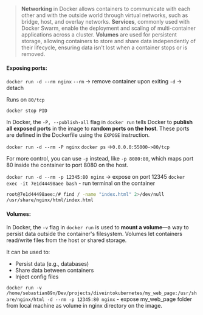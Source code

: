 >**Networking** in Docker allows containers to communicate with each other and with the outside world through virtual networks, such as bridge, host, and overlay networks. **Services**, commonly used with Docker Swarm, enable the deployment and scaling of multi-container applications across a cluster. **Volumes** are used for persistent storage, allowing containers to store and share data independently of their lifecycle, ensuring data isn’t lost when a container stops or is removed.

#### Exposing ports:
`docker run -d --rm nginx`
`--rm` -> remove container upon exiting
`-d` -> detach

Runs on `80/tcp`

`docker stop PID`

In Docker, the `-P, --publish-all` flag in `docker run` tells Docker to **publish all exposed ports** in the image to **random ports on the host**. These ports are defined in the Dockerfile using the `EXPOSE` instruction.

`docker run -d --rm -P nginx`
`docker ps` ->`0.0.0.0:55000->80/tcp`

For more control, you can use `-p` instead, like `-p 8080:80`, which maps port 80 inside the container to port 8080 on the host.

`docker run -d --rm -p 12345:80 nginx` -> expose on port 12345
`docker exec -it 7e1d44498aee bash` - run terminal on the container

```bash
root@7e1d44498aee:/# find / -name "index.html" 2>/dev/null 
/usr/share/nginx/html/index.html
```

#### Volumes:
In Docker, the `-v` flag in `docker run` is used to **mount a volume**—a way to persist data outside the container's filesystem. Volumes let containers read/write files from the host or shared storage.

It can be used to:
- Persist data (e.g., databases)
- Share data between containers
- Inject config files

`docker run -v /home/sebastian89n/Dev/projects/diveintokubernetes/my_web_page:/usr/share/nginx/html -d --rm -p 12345:80 nginx` - expose my_web_page folder from local machine as volume in nginx directory on the image.